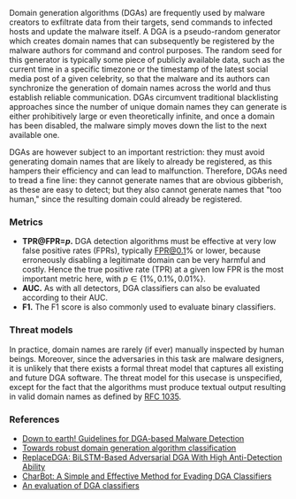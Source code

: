 Domain generation algorithms (DGAs) are frequently used by malware creators to exfiltrate data from their targets, send commands to infected hosts and update the malware itself. A DGA is a pseudo-random generator which creates domain names that can subsequently be registered by the malware authors for command and control purposes. The random seed for this generator is typically some piece of publicly available data, such as the current time in a specific timezone or the timestamp of the latest social media post of a given celebrity, so that the malware and its authors can synchronize the generation of domain names across the world and thus establish reliable communication. DGAs circumvent traditional blacklisting approaches since the number of unique domain names they can generate is either prohibitively large or even theoretically infinite, and once a domain has been disabled, the malware simply moves down the list to the next available one.

DGAs are however subject to an important restriction: they must avoid generating domain names that are likely to already be registered, as this hampers their efficiency and can lead to malfunction. Therefore, DGAs need to tread a fine line: they cannot generate names that are obvious gibberish, as these are easy to detect; but they also cannot generate names that "too human," since the resulting domain could already be registered.

### Metrics

* **TPR@FPR=$p$.** DGA detection algorithms must be effective at very low false positive rates (FPRs), typically FPR@0.1% or lower, because erroneously disabling a legitimate domain can be very harmful and costly. Hence the true positive rate (TPR) at a given low FPR is the most important metric here, with $p \in \{ 1\%, 0.1\%, 0.01\% \}$.
* **AUC.** As with all detectors, DGA classifiers can also be evaluated according to their AUC.
* **F1.** The F1 score is also commonly used to evaluate binary classifiers.

### Threat models

In practice, domain names are rarely (if ever) manually inspected by human beings. Moreover, since the adversaries in this task are malware designers, it is unlikely that there exists a formal threat model that captures all existing and future DGA software. The threat model for this usecase is unspecified, except for the fact that the algorithms must produce textual output resulting in valid domain names as defined by [RFC 1035](https://www.ietf.org/rfc/rfc1035.txt).

### References

* [Down to earth! Guidelines for DGA-based Malware Detection](https://dl.acm.org/doi/pdf/10.1145/3678890.3678913)
* [Towards robust domain generation algorithm classification](https://dl.acm.org/doi/pdf/10.1145/3634737.3656287)
* [ReplaceDGA: BiLSTM-Based Adversarial DGA With High Anti-Detection Ability](https://ieeexplore.ieee.org/stamp/stamp.jsp?arnumber=10177739)
* [CharBot: A Simple and Effective Method for Evading DGA Classifiers](https://ieeexplore.ieee.org/stamp/stamp.jsp?arnumber=8756038)
* [An evaluation of DGA classifiers](https://ieeexplore.ieee.org/abstract/document/8621875)
